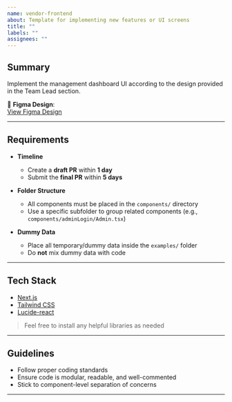 ```yaml
---
name: vendor-frontend
about: Template for implementing new features or UI screens
title: ""
labels: ""
assignees: ""
---
```


## Summary

Implement the management dashboard UI according to the design provided in the Team Lead section.

🔗 **Figma Design**:  
[View Figma Design](https://www.figma.com/design/spBhOcStQLenBb7pLasSSf/Bibuain?node-id=250-4325&p=f&t=QMLdTpwWHDHWLYBo-0)

---

## Requirements

- **Timeline**

  - Create a **draft PR** within **1 day**
  - Submit the **final PR** within **5 days**

- **Folder Structure**

  - All components must be placed in the `components/` directory
  - Use a specific subfolder to group related components (e.g., `components/adminLogin/Admin.tsx`)

- **Dummy Data**
  - Place all temporary/dummy data inside the `examples/` folder
  - Do **not** mix dummy data with code

---

## Tech Stack

- [Next.js](https://nextjs.org/)
- [Tailwind CSS](https://tailwindcss.com/)
- [Lucide-react](https://lucide.dev/)

> Feel free to install any helpful libraries as needed

---

## Guidelines

- Follow proper coding standards
- Ensure code is modular, readable, and well-commented
- Stick to component-level separation of concerns

---

